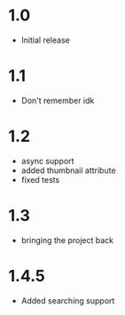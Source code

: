 # 1.0
- Initial release

# 1.1
- Don't remember idk

# 1.2
- async support
- added thumbnail attribute
- fixed tests

# 1.3
- bringing the project back

# 1.4.5
- Added searching support